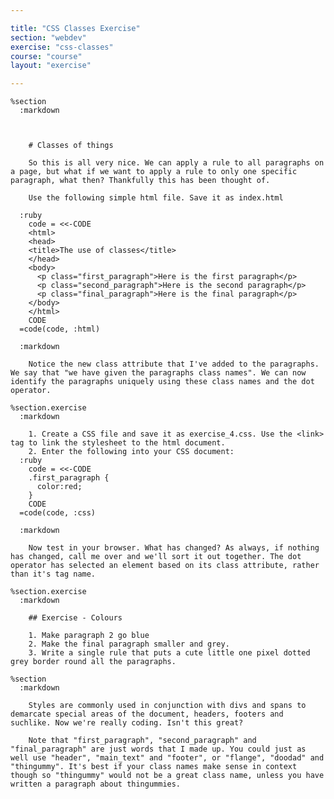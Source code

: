 ```yaml
---

title: "CSS Classes Exercise"
section: "webdev"
exercise: "css-classes"
course: "course"
layout: "exercise"

---
```


    %section
      :markdown



        # Classes of things

        So this is all very nice. We can apply a rule to all paragraphs on a page, but what if we want to apply a rule to only one specific paragraph, what then? Thankfully this has been thought of.

        Use the following simple html file. Save it as index.html

      :ruby
        code = <<-CODE
        <html>
        <head>
        <title>The use of classes</title>
        </head>
        <body>
          <p class="first_paragraph">Here is the first paragraph</p>
          <p class="second_paragraph">Here is the second paragraph</p>
          <p class="final_paragraph">Here is the final paragraph</p>
        </body>
        </html>
        CODE
      =code(code, :html)

      :markdown

        Notice the new class attribute that I've added to the paragraphs. We say that "we have given the paragraphs class names". We can now identify the paragraphs uniquely using these class names and the dot operator.

    %section.exercise
      :markdown

        1. Create a CSS file and save it as exercise_4.css. Use the <link> tag to link the stylesheet to the html document.
        2. Enter the following into your CSS document:
      :ruby
        code = <<-CODE
        .first_paragraph {
          color:red;
        }
        CODE
      =code(code, :css)

      :markdown

        Now test in your browser. What has changed? As always, if nothing has changed, call me over and we'll sort it out together. The dot operator has selected an element based on its class attribute, rather than it's tag name.

    %section.exercise
      :markdown

        ## Exercise - Colours

        1. Make paragraph 2 go blue
        2. Make the final paragraph smaller and grey.
        3. Write a single rule that puts a cute little one pixel dotted grey border round all the paragraphs.

    %section
      :markdown

        Styles are commonly used in conjunction with divs and spans to demarcate special areas of the document, headers, footers and suchlike. Now we're really coding. Isn't this great?

        Note that "first_paragraph", "second_paragraph" and "final_paragraph" are just words that I made up. You could just as well use "header", "main_text" and "footer", or "flange", "doodad" and "thingummy". It's best if your class names make sense in context though so "thingummy" would not be a great class name, unless you have written a paragraph about thingummies.
